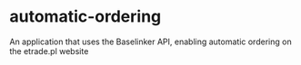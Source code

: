 # automatic-ordering
An application that uses the Baselinker API, enabling automatic ordering on the etrade.pl website
